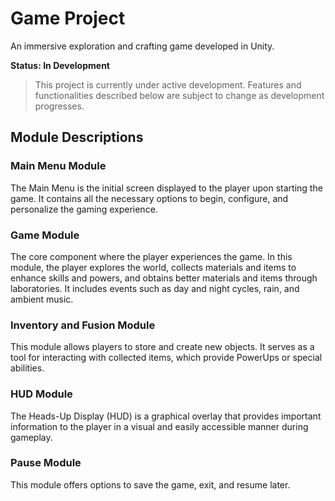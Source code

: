 # Game Project

An immersive exploration and crafting game developed in Unity.

**Status: In Development**

> This project is currently under active development. Features and functionalities described below are subject to change as development progresses.

## Module Descriptions

### Main Menu Module
The Main Menu is the initial screen displayed to the player upon starting the game. It contains all the necessary options to begin, configure, and personalize the gaming experience.

### Game Module
The core component where the player experiences the game. In this module, the player explores the world, collects materials and items to enhance skills and powers, and obtains better materials and items through laboratories. It includes events such as day and night cycles, rain, and ambient music.

### Inventory and Fusion Module
This module allows players to store and create new objects. It serves as a tool for interacting with collected items, which provide PowerUps or special abilities.

### HUD Module
The Heads-Up Display (HUD) is a graphical overlay that provides important information to the player in a visual and easily accessible manner during gameplay.

### Pause Module
This module offers options to save the game, exit, and resume later.
